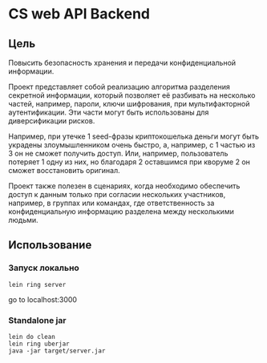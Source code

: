 # CS web API Backend

## Цель
Повысить безопасность хранения и передачи конфиденциальной информации. 

Проект представляет собой реализацию алгоритма разделения секретной информации, который позволяет её разбивать на несколько частей, например, пароли, ключи шифрования, при мультифакторной аутентификации. Эти части могут быть использованы для диверсификации рисков. 

Например, при утечке 1 seed-фразы криптокошелька деньги могут быть украдены злоумышленником очень быстро, а, например, с 1 частью из 3 он не сможет получить доступ. Или, например, пользователь потеряет 1 одну из них, но благодаря 2 оставшимся при кворуме 2 он сможет восстановить оригинал.

Проект также полезен в сценариях, когда необходимо обеспечить доступ к данным только при согласии нескольких участников, например, в группах или командах, где ответственность за конфиденциальную информацию разделена между несколькими людьми.

## Использование

### Запуск локально

`lein ring server`

go to localhost:3000

### Standalone jar

```
lein do clean
lein ring uberjar
java -jar target/server.jar
```